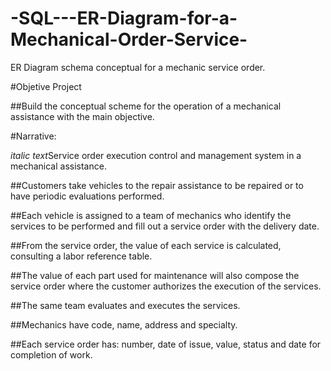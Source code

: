 # -SQL---ER-Diagram-for-a-Mechanical-Order-Service-
ER Diagram schema  conceptual  for a  mechanic service order.


#Objetive Project

##Build the conceptual scheme for the operation of a mechanical assistance  with the main objective.



#Narrative:

*italic text*Service order execution control and management system in a mechanical assistance.

##Customers take vehicles to the repair assistance to be repaired or to have periodic evaluations performed.

##Each vehicle is assigned to a team of mechanics who identify the services to be performed and fill out a service order with the delivery date.

##From the service order, the value of each service is calculated, consulting a labor reference table.

##The value of each part used for maintenance will also compose the  service order  where the customer authorizes the execution of the services.

##The same team evaluates and executes the services.

##Mechanics have code, name, address and specialty.

##Each service order has: number, date of issue, value, status and date for completion of work.
